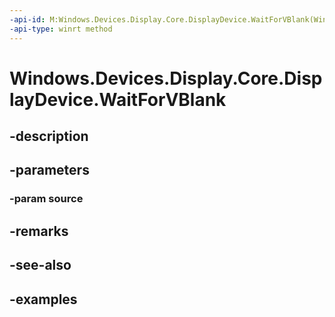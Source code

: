 ```yaml
---
-api-id: M:Windows.Devices.Display.Core.DisplayDevice.WaitForVBlank(Windows.Devices.Display.Core.DisplaySource)
-api-type: winrt method
---
```


<!-- Method syntax.
public void DisplayDevice.WaitForVBlank(DisplaySource source)
-->

# Windows.Devices.Display.Core.DisplayDevice.WaitForVBlank

## -description

## -parameters
### -param source

## -remarks

## -see-also

## -examples


